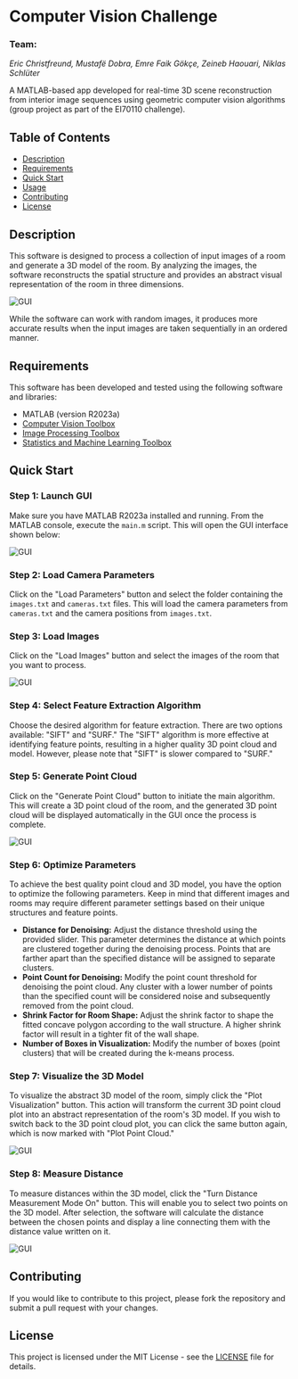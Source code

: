 # Computer Vision Challenge

### Team: 
*Eric Christfreund, Mustafë Dobra, Emre Faik Gökçe, Zeineb Haouari, Niklas Schlüter*

A MATLAB-based app developed for real-time 3D scene reconstruction from interior image sequences using geometric computer vision algorithms (group project as part of the EI70110 challenge).

## Table of Contents

- [Description](#description)
- [Requirements](#requirements)
- [Quick Start](#quick-start)
- [Usage](#usage)
- [Contributing](#contributing)
- [License](#license)

## Description

This software is designed to process a collection of input images of a room and generate a 3D model of the room. By analyzing the images, the software reconstructs the spatial structure and provides an abstract visual representation of the room in three dimensions.

![GUI](/visuals/3dmodel.png)

While the software can work with random images, it produces more accurate results when the input images are taken sequentially in an ordered manner.

## Requirements

This software has been developed and tested using the following software and libraries:

- MATLAB (version R2023a)
- [Computer Vision Toolbox](https://www.mathworks.com/products/computer-vision.html)
- [Image Processing Toolbox](https://www.mathworks.com/products/image.html)
- [Statistics and Machine Learning Toolbox](https://www.mathworks.com/products/statistics.html)

## Quick Start

### Step 1: Launch GUI
Make sure you have MATLAB R2023a installed and running. From the MATLAB console, execute the `main.m` script. This will open the GUI interface shown below:

![GUI](/visuals/gui.png)

### Step 2: Load Camera Parameters
Click on the "Load Parameters" button and select the folder containing the `images.txt` and `cameras.txt` files. This will load the camera parameters from `cameras.txt` and the camera positions from `images.txt`.

### Step 3: Load Images
Click on the "Load Images" button and select the images of the room that you want to process.

![GUI](/visuals/guiloaded.png)

### Step 4: Select Feature Extraction Algorithm
Choose the desired algorithm for feature extraction. There are two options available: "SIFT" and "SURF." The "SIFT" algorithm is more effective at identifying feature points, resulting in a higher quality 3D point cloud and model. However, please note that "SIFT" is slower compared to "SURF."

### Step 5: Generate Point Cloud
Click on the "Generate Point Cloud" button to initiate the main algorithm. This will create a 3D point cloud of the room, and the generated 3D point cloud will be displayed automatically in the GUI once the process is complete.

![GUI](/visuals/point_cloud.png)

### Step 6: Optimize Parameters
To achieve the best quality point cloud and 3D model, you have the option to optimize the following parameters. Keep in mind that different images and rooms may require different parameter settings based on their unique structures and feature points.

- **Distance for Denoising:** Adjust the distance threshold using the provided slider. This parameter determines the distance at which points are clustered together during the denoising process. Points that are farther apart than the specified distance will be assigned to separate clusters.
- **Point Count for Denoising:** Modify the point count threshold for denoising the point cloud. Any cluster with a lower number of points than the specified count will be considered noise and subsequently removed from the point cloud.
- **Shrink Factor for Room Shape:** Adjust the shrink factor to shape the fitted concave polygon according to the wall structure. A higher shrink factor will result in a tighter fit of the wall shape.
- **Number of Boxes in Visualization:** Modify the number of boxes (point clusters) that will be created during the k-means process.

### Step 7: Visualize the 3D Model
To visualize the abstract 3D model of the room, simply click the "Plot Visualization" button. This action will transform the current 3D point cloud plot into an abstract representation of the room's 3D model. If you wish to switch back to the 3D point cloud plot, you can click the same button again, which is now marked with "Plot Point Cloud."

![GUI](/visuals/3dmodel.png)

### Step 8: Measure Distance
To measure distances within the 3D model, click the "Turn Distance Measurement Mode On" button. This will enable you to select two points on the 3D model. After selection, the software will calculate the distance between the chosen points and display a line connecting them with the distance value written on it.

![GUI](/visuals/distance.png)

## Contributing

If you would like to contribute to this project, please fork the repository and submit a pull request with your changes.

## License

This project is licensed under the MIT License - see the [LICENSE](LICENSE) file for details.
